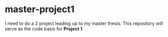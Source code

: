 # master-project1
I need to do a 2 project leading up to my master thesis. This repository will serve as the code basis for  **Project 1**
